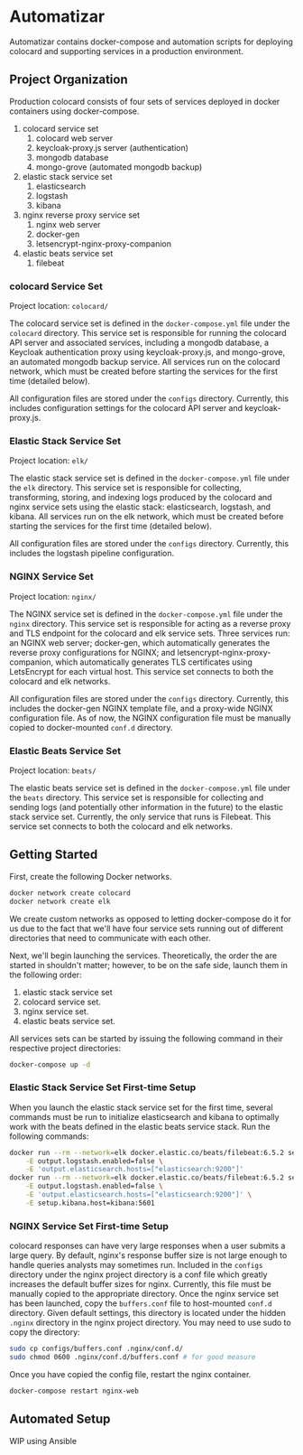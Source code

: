 # Automatizar

Automatizar contains docker-compose and automation scripts for deploying colocard and supporting services in a production environment.

## Project Organization

Production colocard consists of four sets of services deployed in docker containers using docker-compose.

1. colocard service set
    1. colocard web server
    2. keycloak-proxy.js server (authentication)
    3. mongodb database
    4. mongo-grove (automated mongodb backup)
2. elastic stack service set
    1. elasticsearch
    2. logstash
    3. kibana
3. nginx reverse proxy service set
    1. nginx web server
    2. docker-gen
    3. letsencrypt-nginx-proxy-companion
4. elastic beats service set
    1. filebeat

### colocard Service Set

Project location: `colocard/`

The colocard service set is defined in the `docker-compose.yml` file under the `colocard` directory. This service set is responsible for running the colocard API server and associated services, including a mongodb database, a Keycloak authentication proxy using keycloak-proxy.js, and mongo-grove, an automated mongodb backup service. All services run on the colocard network, which must be created before starting the services for the first time (detailed below).

All configuration files are stored under the `configs` directory. Currently, this includes configuration settings for the colocard API server and keycloak-proxy.js.

### Elastic Stack Service Set

Project location: `elk/`

The elastic stack service set is defined in the `docker-compose.yml` file under the `elk` directory. This service set is responsible for collecting, transforming, storing, and indexing logs produced by the colocard and nginx service sets using the elastic stack: elasticsearch, logstash, and kibana. All services run on the elk network, which must be created before starting the services for the first time (detailed below).

All configuration files are stored under the `configs` directory. Currently, this includes the logstash pipeline configuration.

### NGINX Service Set

Project location: `nginx/`

The NGINX service set is defined in the `docker-compose.yml` file under the `nginx` directory. This service set is responsible for acting as a reverse proxy and TLS endpoint for the colocard and elk service sets. Three services run: an NGINX web server; docker-gen, which automatically generates the reverse proxy configurations for NGINX; and letsencrypt-nginx-proxy-companion, which automatically generates TLS certificates using LetsEncrypt for each virtual host. This service set connects to both the colocard and elk networks.

All configuration files are stored under the `configs` directory. Currently, this includes the docker-gen NGINX template file, and a proxy-wide NGINX configuration file. As of now, the NGINX configuration file must be manually copied to docker-mounted `conf.d` directory.

### Elastic Beats Service Set

Project location: `beats/`

The elastic beats service set is defined in the `docker-compose.yml` file under the `beats` directory. This service set is responsible for collecting and sending logs (and potentially other information in the future) to the elastic stack service set. Currently, the only service that runs is Filebeat. This service set connects to both the colocard and elk networks.

## Getting Started

First, create the following Docker networks.

```sh
docker network create colocard
docker network create elk
```

We create custom networks as opposed to letting docker-compose do it for us due to the fact that we'll have four service sets running out of different directories that need to communicate with each other.

Next, we'll begin launching the services. Theoretically, the order the are started in shouldn't matter; however, to be on the safe side, launch them in the following order:

1. elastic stack service set
2. colocard service set.
3. nginx service set.
4. elastic beats service set.

All services sets can be started by issuing the following command in their respective project directories:

```sh
docker-compose up -d
```

### Elastic Stack Service Set First-time Setup

When you launch the elastic stack service set for the first time, several commands must be run to initialize elasticsearch and kibana to optimally work with the beats defined in the elastic beats service stack. Run the following commands:

```sh
docker run --rm --network=elk docker.elastic.co/beats/filebeat:6.5.2 setup --template \
    -E output.logstash.enabled=false \
    -E 'output.elasticsearch.hosts=["elasticsearch:9200"]'
docker run --rm --network=elk docker.elastic.co/beats/filebeat:6.5.2 setup -e \
    -E output.logstash.enabled=false \
    -E 'output.elasticsearch.hosts=["elasticsearch:9200"]' \
    -E setup.kibana.host=kibana:5601
```

### NGINX Service Set First-time Setup

colocard responses can have very large responses when a user submits a large query. By default, nginx's response buffer size is not large enough to handle queries analysts may sometimes run. Included in the `configs` directory under the nginx project directory is a conf file which greatly increases the default buffer sizes for nginx. Currently, this file must be manually copied to the appropriate directory. Once the nginx service set has been launched, copy the `buffers.conf` file to host-mounted `conf.d` directory. Given default settings, this directory is located under the hidden `.nginx` directory in the nginx project directory. You may need to use sudo to copy the directory:

```sh
sudo cp configs/buffers.conf .nginx/conf.d/
sudo chmod 0600 .nginx/conf.d/buffers.conf # for good measure
```

Once you have copied the config file, restart the nginx container.

```sh
docker-compose restart nginx-web
```

## Automated Setup

WIP using Ansible
